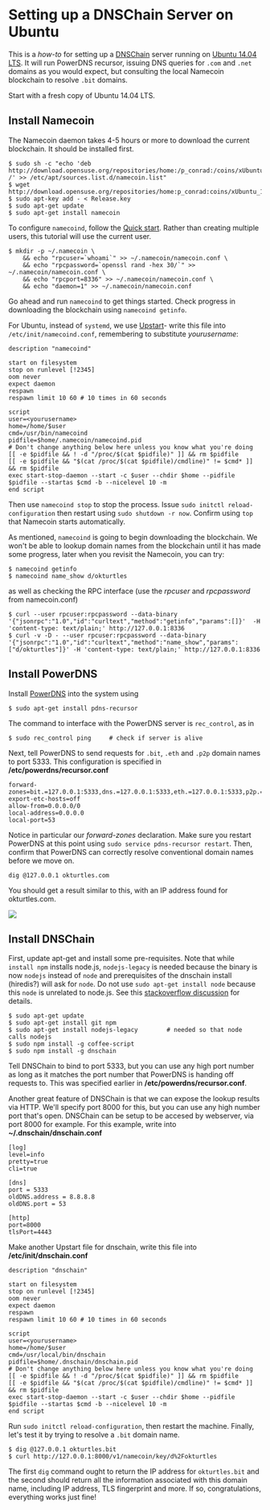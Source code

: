 # Setting up a DNSChain Server on Ubuntu

This is a *how-to* for setting up a [DNSChain](https://github.com/okTurtles/dnschain") server running on [Ubuntu 14.04 LTS](https://www.ubuntu.org). It will run <nobr>PowerDNS</nobr> recursor, issuing DNS queries for `.com` and `.net` domains as you would expect, but consulting the local Namecoin blockchain to resolve `.bit` domains.

Start with a fresh copy of Ubuntu 14.04 LTS.

## Install Namecoin

The Namecoin daemon takes 4-5 hours or more to download the current blockchain. It should be installed first.
```
$ sudo sh -c "echo 'deb http://download.opensuse.org/repositories/home:/p_conrad:/coins/xUbuntu_14.04/ /' >> /etc/apt/sources.list.d/namecoin.list"
$ wget http://download.opensuse.org/repositories/home:p_conrad:coins/xUbuntu_14.04/Release.key
$ sudo apt-key add - < Release.key
$ sudo apt-get update
$ sudo apt-get install namecoin
```
To configure `namecoind`, follow the [Quick start](https://wiki.namecoin.info/index.php?title=Install_and_Configure_Namecoin). Rather than creating multiple users, this
tutorial will use the current user.
```
$ mkdir -p ~/.namecoin \
	&& echo "rpcuser=`whoami`" >> ~/.namecoin/namecoin.conf \
	&& echo "rpcpassword=`openssl rand -hex 30/`" >> ~/.namecoin/namecoin.conf \
	&& echo "rpcport=8336" >> ~/.namecoin/namecoin.conf \
	&& echo "daemon=1" >> ~/.namecoin/namecoin.conf
```
Go ahead and run `namecoind` to get things started. Check progress in downloading the blockchain using `namecoind getinfo`.

For Ubuntu, instead of `systemd`, we use [Upstart](http://upstart.ubuntu.com/cookbook/)-  write this file into `/etc/init/namecoind.conf`, remembering to substitute *yourusername*:
```
description "namecoind"

start on filesystem
stop on runlevel [!2345]
oom never
expect daemon
respawn
respawn limit 10 60 # 10 times in 60 seconds

script
user=<yourusername>
home=/home/$user
cmd=/usr/bin/namecoind
pidfile=$home/.namecoin/namecoind.pid
# Don't change anything below here unless you know what you're doing
[[ -e $pidfile && ! -d "/proc/$(cat $pidfile)" ]] && rm $pidfile
[[ -e $pidfile && "$(cat /proc/$(cat $pidfile)/cmdline)" != $cmd* ]] && rm $pidfile
exec start-stop-daemon --start -c $user --chdir $home --pidfile $pidfile --startas $cmd -b --nicelevel 10 -m
end script
```
Then use `namecoind stop` to stop the process. Issue `sudo initctl reload-configuration` then restart using `sudo shutdown -r now`.
Confirm using `top` that Namecoin starts automatically.
	
As mentioned, `namecoind` is going to begin downloading the blockchain. We won't be able to lookup domain names from the blockchain until it has
made some progress, later when you revisit the Namecoin, you can try:
```
$ namecoind getinfo
$ namecoind name_show d/okturtles
```
as well as checking the RPC interface (use the *rpcuser* and *rpcpassword* from namecoin.conf)
```
$ curl --user rpcuser:rpcpassword --data-binary '{"jsonrpc":"1.0","id":"curltext","method":"getinfo","params":[]}'  -H 'content-type: text/plain;' http://127.0.0.1:8336
$ curl -v -D - --user rpcuser:rpcpassword --data-binary '{"jsonrpc":"1.0","id":"curltext","method":"name_show","params":["d/okturtles"]}' -H 'content-type: text/plain;' http://127.0.0.1:8336
```
## Install PowerDNS

Install [PowerDNS](https://www.powerdns.com/) into the system using
```
$ sudo apt-get install pdns-recursor
```
The command to interface with the PowerDNS server is `rec_control`, as in
```
$ sudo rec_control ping		# check if server is alive
```
Next, tell PowerDNS to send requests for `.bit`, `.eth` and `.p2p` domain names to port 5333. This configuration is specified in __/etc/powerdns/recursor.conf__
```
forward-zones=bit.=127.0.0.1:5333,dns.=127.0.0.1:5333,eth.=127.0.0.1:5333,p2p.=127.0.0.1:5333
export-etc-hosts=off
allow-from=0.0.0.0/0
local-address=0.0.0.0
local-port=53
```
Notice in particular our *forward-zones* declaration. Make sure you restart PowerDNS at this point using `sudo service pdns-recursor restart`.  Then,
confirm that PowerDNS can correctly resolve conventional domain names before we move on.
```
dig @127.0.0.1 okturtles.com
```
You should get a result similar to this, with an IP address found for okturtles.com.

![](http://i.imgur.com/iL881lF.png)
   
   
## Install DNSChain

First, update apt-get and install some pre-requisites. Note that while `install npm` installs node.js, `nodejs-legacy` is needed because the binary is now `nodejs` instead of `node` and prerequisites of the dnschain install (hiredis?) will ask for `node`. Do not use `sudo apt-get install node` because this `node` is unrelated to node.js. See this [stackoverflow discussion](http://stackoverflow.com/questions/21168141/can-not-install-packages-using-node-package-manager-in-ubuntu) for details.
```
$ sudo apt-get update
$ sudo apt-get install git npm
$ sudo apt-get install nodejs-legacy		# needed so that node calls nodejs
$ sudo npm install -g coffee-script
$ sudo npm install -g dnschain
```
Tell DNSChain to bind to port 5333, but you can use any high port number as long as it matches the port number that PowerDNS is handing off requests to. This was specified earlier in __/etc/powerdns/recursor.conf__. 

Another great feature of DNSChain is that we can expose the lookup results via HTTP. We'll specify port 8000 for this, but you can use any high number port that's open. DNSChain can be setup to be accesed by webserver, via port 8000 for example. For this example, write into __~/.dnschain/dnschain.conf__
 ``` 
[log]
level=info
pretty=true
cli=true

[dns]
port = 5333
oldDNS.address = 8.8.8.8
oldDNS.port = 53

[http]
port=8000
tlsPort=4443
```
Make another Upstart file for dnschain, write this file into __/etc/init/dnschain.conf__
```
description "dnschain"

start on filesystem
stop on runlevel [!2345]
oom never
expect daemon
respawn
respawn limit 10 60 # 10 times in 60 seconds

script
user=<yourusername>
home=/home/$user
cmd=/usr/local/bin/dnschain
pidfile=$home/.dnschain/dnschain.pid
# Don't change anything below here unless you know what you're doing
[[ -e $pidfile && ! -d "/proc/$(cat $pidfile)" ]] && rm $pidfile
[[ -e $pidfile && "$(cat /proc/$(cat $pidfile)/cmdline)" != $cmd* ]] && rm $pidfile
exec start-stop-daemon --start -c $user --chdir $home --pidfile $pidfile --startas $cmd -b --nicelevel 10 -m
end script
```
Run `sudo initctl reload-configuration`, then restart the machine. Finally, let's test it by trying to resolve a `.bit` domain name.
```
$ dig @127.0.0.1 okturtles.bit
$ curl http://127.0.0.1:8000/v1/namecoin/key/d%2Fokturtles
```
The first `dig` command ought to return the IP address for `okturtles.bit` and the second should return all the information associated with this domain name, including IP address, TLS fingerprint and more. If so, congratulations, everything works just fine! 
